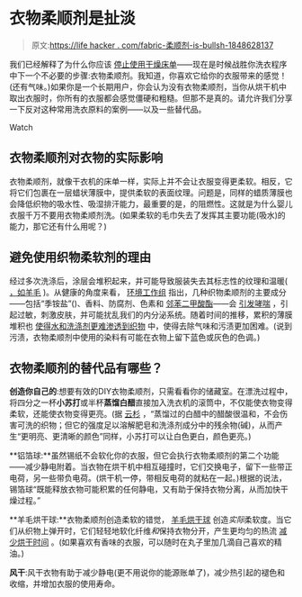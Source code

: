 # 衣物柔顺剂是扯淡

> 原文:[https://life hacker . com/fabric-柔顺剂-is-bullsh-1848628137](https://lifehacker.com/fabric-softener-is-bullshit-1848628137)

我们已经解释了为什么你应该 [停止使用干燥床单](https://lifehacker.com/dryer-sheets-suck-use-these-alternatives-instead-1847777116)——现在是时候战胜你洗衣程序中下一个不必要的步骤:衣物柔顺剂。我知道，你喜欢它给你的衣服带来的感觉！(还有气味。)如果你是一个长期用户，你会认为没有衣物柔顺剂，当你从烘干机中取出衣服时，你所有的衣服都会感觉僵硬和粗糙。但那不是真的。请允许我们分享一下反对这种常用洗衣原料的案例——以及一些替代品。

Watch

## 衣物柔顺剂对衣物的实际影响

衣物柔顺剂，就像干衣机的床单一样，实际上并不会让衣服变得更柔软。相反，它将它们包裹在一层蜡状薄膜中，提供柔软的表面纹理。问题是，同样的蜡质薄膜也会降低织物的吸水性、吸湿排汗能力，最重要的是，的阻燃性。这就是为什么婴儿衣服千万不要用衣物柔顺剂洗。(如果柔软的毛巾失去了发挥其主要功能(吸水)的能力，那它还有什么用呢？)

## 避免使用织物柔软剂的理由

经过多次洗涤后，涂层会堆积起来，并可能导致服装失去其标志性的纹理和温暖( [，如羊毛](https://www.marthastewart.com/8008684/when-not-use-fabric-conditioner) )。从健康的角度来看， [环境工作组](https://www.ewg.org/news-insights/news/skip-fabric-softeners#.W7PavrxKjrc) 指出，几种织物柔顺剂的主要成分——包括“季铵盐”()、香料、防腐剂、色素和 [邻苯二甲酸酯](https://www.ewg.org/consumer-guides/dirty-dozen-endocrine-disruptors)——会 [引发哮喘](https://pubmed.ncbi.nlm.nih.gov/29391919/) ，引起过敏，刺激皮肤，并可能扰乱我们的内分泌系统。随着时间的推移，累积的薄膜堆积也 [使得水和洗涤剂更难渗透到织物](https://mygreencloset.com/never-use-fabric-softener/#:~:text=Fabric%20softeners%20can%20also%20stain,also%20cause%20yellowing%20on%20whites.) 中，使得去除气味和污渍更加困难。(说到污渍，衣物柔顺剂中使用的染料有可能在衣物上留下蓝色或灰色的色调。)

## 衣物柔顺剂的替代品有哪些？

**创造你自己的**:想要有效的DIY衣物柔顺剂，只需看看你的储藏室。在漂洗过程中，将四分之一杯**小苏打**或半杯**蒸馏白醋**直接加入洗衣机的滚筒中，不仅能使衣物变得柔软，还能使衣物变得更亮。(据 [云杉](https://www.thespruce.com/top-uses-for-vinegar-in-laundry-2147286#:~:text=Brighten%20and%20Whiten%20Clothes&text=The%20acetic%20acid%20in%20distilled,result%20in%20brighter%2C%20clearer%20colors.) ，“蒸馏过的白醋中的醋酸很温和，不会伤害可洗的织物；但它的强度足以溶解肥皂和洗涤剂成分中的残余物(碱)，从而产生“更明亮、更清晰的颜色”同样，小苏打可以让白色更白，颜色更亮。)

**铝箔球:**虽然锡纸不会软化你的衣服，但它会执行衣物柔顺剂的第二个功能——减少静电附着。当衣物在烘干机中相互碰撞时，它们交换电子，留下一些带正电荷，另一些带负电荷。(烘干机一停，带相反电荷的就粘在一起。)根据的说法，锡箔球“既能释放衣物可能积累的任何静电，又有助于保持衣物分离，从而加快干燥过程。”

**羊毛烘干球:**衣物柔顺剂创造柔软的错觉， [羊毛烘干球](https://www.amazon.com/Smart-Sheep-Reusable-Dryer-3-Pack/dp/B00S0U2NVG/?asc_campaign=InlineText&asc_refurl=https://lifehacker.com/fabric-softener-is-bullshit-1848628137&asc_source=&imprToken=debe1bf7-f500-afe5-716&ots=1&slotNum=0&tag=kinjalifehackerlink-20) 创造*实际*柔软度。当它们从织物上弹开时，它们轻轻地软化纤维*和*保持衣物分开，产生更均匀的热流 [减少烘干时间](https://prudentreviews.com/dryer-balls/) 。(如果喜欢有香味的衣服，可以随时在丸子里加几滴自己喜欢的精油。)

**风干**:风干衣物有助于减少静电(更不用说你的能源账单了)，减少热引起的褪色和收缩，并增加衣服的使用寿命。